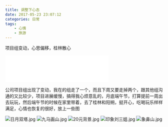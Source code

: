 ```yaml
---
title: 调整下心态
date: 2017-05-23 23:07:12
categories: 日常
tags:
	- 心情
	- 旅游
---
```


项目组变动，心思偏移，桂林散心

<!--more-->

<iframe frameborder="no" border="0" marginwidth="0" marginheight="0" width=330 height=86 src="//music.163.com/outchain/player?type=2&id=333807&auto=1&height=66"></iframe>

公司项目组出现了变动，我在的组走了一个，而且下周又要走掉两个，跟其他组沟通的又比较少，项目进展缓慢，搞得我心烦意乱的，月底端午节，打算提前一周出去玩玩，然后端午节的时候在家里带着，去了桂林和阳朔，挺开心，吃喝玩乐样样满足，心情也恢复的很好，放上一些图

![日月双塔.jpg](http://upload-images.jianshu.io/upload_images/3167229-bec72200a5d33921.jpg?imageMogr2/auto-orient/strip%7CimageView2/2/w/1240)
![九马画山.jpg](http://upload-images.jianshu.io/upload_images/3167229-fb1c6b7ad10f62ab.jpg?imageMogr2/auto-orient/strip%7CimageView2/2/w/1240)
![20元背景.jpg](http://upload-images.jianshu.io/upload_images/3167229-cb7b637d3b370857.jpg?imageMogr2/auto-orient/strip%7CimageView2/2/w/1240)
![印象刘三姐.jpg](http://upload-images.jianshu.io/upload_images/3167229-0b274e5cd913c920.jpg?imageMogr2/auto-orient/strip%7CimageView2/2/w/1240)
![象鼻山.jpg](http://upload-images.jianshu.io/upload_images/3167229-3a5010b32dd8068b.jpg?imageMogr2/auto-orient/strip%7CimageView2/2/w/1240)
